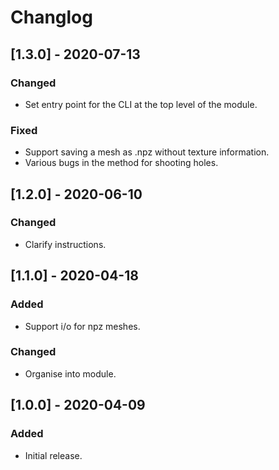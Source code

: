# Changlog

## [1.3.0] - 2020-07-13

### Changed

- Set entry point for the CLI at the top level of the module.

### Fixed

- Support saving a mesh as .npz without texture information.
- Various bugs in the method for shooting holes.


## [1.2.0] - 2020-06-10

### Changed

- Clarify instructions.


## [1.1.0] - 2020-04-18

### Added

- Support i/o for npz meshes.

### Changed

- Organise into module.


## [1.0.0] - 2020-04-09

### Added

- Initial release.
